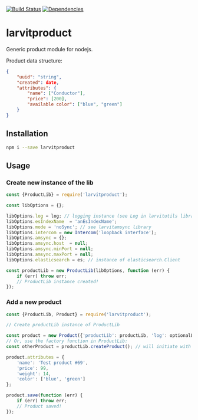 [![Build Status](https://travis-ci.org/larvit/larvitproduct.svg?branch=master)](https://travis-ci.org/larvit/larvitproduct) [![Dependencies](https://david-dm.org/larvit/larvitproduct.svg)](https://david-dm.org/larvit/larvitproduct.svg)

# larvitproduct

Generic product module for nodejs.

Product data structure:
```json
{
	"uuid": "string",
	"created": date,
	"attributes": {
		"name": ["Conductor"],
		"price": [200],
		"available color": ["blue", "green"]
	}
}
```

## Installation

```bash
npm i --save larvitproduct
```

## Usage
### Create new instance of the lib
``` javascript
const {ProductLib} = require('larvitproduct');

const libOptions = {};

libOptions.log = log; // logging instance (see Log in larvitutils library)
libOptions.esIndexName  = 'anEsIndexName';
libOptions.mode = 'noSync'; // see larvitamsync library
libOptions.intercom = new Intercom('loopback interface');
libOptions.amsync = {};
libOptions.amsync.host  = null;
libOptions.amsync.minPort = null;
libOptions.amsync.maxPort = null;
libOptions.elasticsearch = es; // instance of elasticsearch.Client

const productLib = new ProductLib(libOptions, function (err) {
	if (err) throw err;
	// ProductLib instance created!
});
```

### Add a new product
```javascript
const {ProductLib, Product} = require('larvitproduct');

// Create productLib instance of ProductLib

const product = new Product({'productLib': productLib, 'log': optionalLoggingInstance});
// Or, use the factory function in ProductLib:
const otherProduct = productLib.createProduct(); // will initiate with log instance from productLib

product.attributes = {
	'name': 'Test product #69',
	'price': 99,
	'weight': 14,
	'color': ['blue', 'green']
};

product.save(function (err) {
	if (err) throw err;
	// Product saved!
});
```
